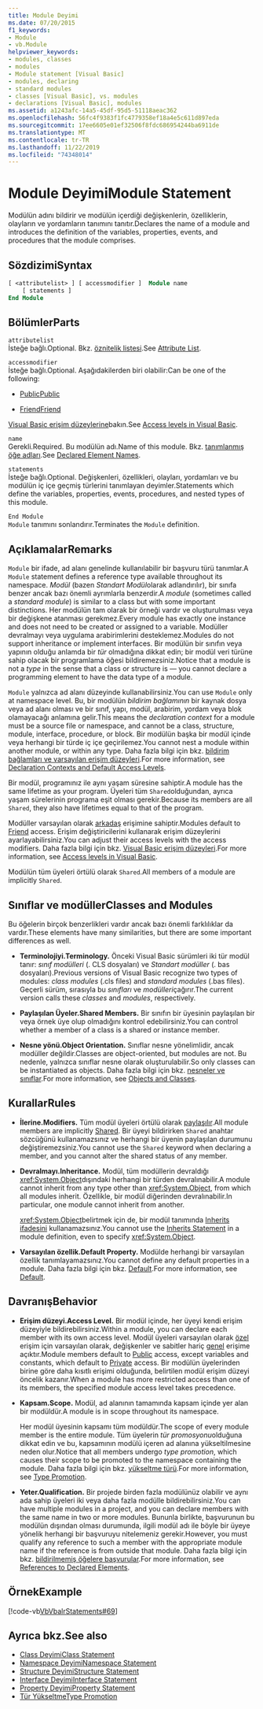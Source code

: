 ```yaml
---
title: Module Deyimi
ms.date: 07/20/2015
f1_keywords:
- Module
- vb.Module
helpviewer_keywords:
- modules, classes
- modules
- Module statement [Visual Basic]
- modules, declaring
- standard modules
- classes [Visual Basic], vs. modules
- declarations [Visual Basic], modules
ms.assetid: a1243afc-14a5-45df-95d5-51118aeac362
ms.openlocfilehash: 56fc4f9383f1fc4779358ef18a4e5c611d897eda
ms.sourcegitcommit: 17ee6605e01ef32506f8fdc686954244ba6911de
ms.translationtype: MT
ms.contentlocale: tr-TR
ms.lasthandoff: 11/22/2019
ms.locfileid: "74348014"
---
```

# <a name="module-statement"></a><span data-ttu-id="359a9-102">Module Deyimi</span><span class="sxs-lookup"><span data-stu-id="359a9-102">Module Statement</span></span>

<span data-ttu-id="359a9-103">Modülün adını bildirir ve modülün içerdiği değişkenlerin, özelliklerin, olayların ve yordamların tanımını tanıtır.</span><span class="sxs-lookup"><span data-stu-id="359a9-103">Declares the name of a module and introduces the definition of the variables, properties, events, and procedures that the module comprises.</span></span>

## <a name="syntax"></a><span data-ttu-id="359a9-104">Sözdizimi</span><span class="sxs-lookup"><span data-stu-id="359a9-104">Syntax</span></span>

```vb
[ <attributelist> ] [ accessmodifier ]  Module name
    [ statements ]
End Module
```

## <a name="parts"></a><span data-ttu-id="359a9-105">Bölümler</span><span class="sxs-lookup"><span data-stu-id="359a9-105">Parts</span></span>

`attributelist`  
<span data-ttu-id="359a9-106">İsteğe bağlı.</span><span class="sxs-lookup"><span data-stu-id="359a9-106">Optional.</span></span> <span data-ttu-id="359a9-107">Bkz. [öznitelik listesi](../../../visual-basic/language-reference/statements/attribute-list.md).</span><span class="sxs-lookup"><span data-stu-id="359a9-107">See [Attribute List](../../../visual-basic/language-reference/statements/attribute-list.md).</span></span>

`accessmodifier`  
<span data-ttu-id="359a9-108">İsteğe bağlı.</span><span class="sxs-lookup"><span data-stu-id="359a9-108">Optional.</span></span> <span data-ttu-id="359a9-109">Aşağıdakilerden biri olabilir:</span><span class="sxs-lookup"><span data-stu-id="359a9-109">Can be one of the following:</span></span>

- [<span data-ttu-id="359a9-110">Public</span><span class="sxs-lookup"><span data-stu-id="359a9-110">Public</span></span>](../../../visual-basic/language-reference/modifiers/public.md)

- [<span data-ttu-id="359a9-111">Friend</span><span class="sxs-lookup"><span data-stu-id="359a9-111">Friend</span></span>](../../../visual-basic/language-reference/modifiers/friend.md)

<span data-ttu-id="359a9-112">[Visual Basic erişim düzeylerine](../../../visual-basic/programming-guide/language-features/declared-elements/access-levels.md)bakın.</span><span class="sxs-lookup"><span data-stu-id="359a9-112">See [Access levels in Visual Basic](../../../visual-basic/programming-guide/language-features/declared-elements/access-levels.md).</span></span>

`name`  
<span data-ttu-id="359a9-113">Gerekli.</span><span class="sxs-lookup"><span data-stu-id="359a9-113">Required.</span></span> <span data-ttu-id="359a9-114">Bu modülün adı.</span><span class="sxs-lookup"><span data-stu-id="359a9-114">Name of this module.</span></span> <span data-ttu-id="359a9-115">Bkz. [tanımlanmış öğe adları](../../../visual-basic/programming-guide/language-features/declared-elements/declared-element-names.md).</span><span class="sxs-lookup"><span data-stu-id="359a9-115">See [Declared Element Names](../../../visual-basic/programming-guide/language-features/declared-elements/declared-element-names.md).</span></span>

`statements`  
<span data-ttu-id="359a9-116">İsteğe bağlı.</span><span class="sxs-lookup"><span data-stu-id="359a9-116">Optional.</span></span> <span data-ttu-id="359a9-117">Değişkenleri, özellikleri, olayları, yordamları ve bu modülün iç içe geçmiş türlerini tanımlayan deyimler.</span><span class="sxs-lookup"><span data-stu-id="359a9-117">Statements which define the variables, properties, events, procedures, and nested types of this module.</span></span>

`End Module`  
<span data-ttu-id="359a9-118">`Module` tanımını sonlandırır.</span><span class="sxs-lookup"><span data-stu-id="359a9-118">Terminates the `Module` definition.</span></span>

## <a name="remarks"></a><span data-ttu-id="359a9-119">Açıklamalar</span><span class="sxs-lookup"><span data-stu-id="359a9-119">Remarks</span></span>

<span data-ttu-id="359a9-120">`Module` bir ifade, ad alanı genelinde kullanılabilir bir başvuru türü tanımlar.</span><span class="sxs-lookup"><span data-stu-id="359a9-120">A `Module` statement defines a reference type available throughout its namespace.</span></span> <span data-ttu-id="359a9-121">*Modül* (bazen *Standart Modül*olarak adlandırılır), bir sınıfa benzer ancak bazı önemli ayrımlarla benzerdir.</span><span class="sxs-lookup"><span data-stu-id="359a9-121">A *module* (sometimes called a *standard module*) is similar to a class but with some important distinctions.</span></span> <span data-ttu-id="359a9-122">Her modülün tam olarak bir örneği vardır ve oluşturulması veya bir değişkene atanması gerekmez.</span><span class="sxs-lookup"><span data-stu-id="359a9-122">Every module has exactly one instance and does not need to be created or assigned to a variable.</span></span> <span data-ttu-id="359a9-123">Modüller devralmayı veya uygulama arabirimlerini desteklemez.</span><span class="sxs-lookup"><span data-stu-id="359a9-123">Modules do not support inheritance or implement interfaces.</span></span> <span data-ttu-id="359a9-124">Bir modülün bir sınıfın veya yapının olduğu anlamda bir *tür* olmadığına dikkat edin; bir modül veri türüne sahip olacak bir programlama öğesi bildiremezsiniz.</span><span class="sxs-lookup"><span data-stu-id="359a9-124">Notice that a module is not a *type* in the sense that a class or structure is — you cannot declare a programming element to have the data type of a module.</span></span>

<span data-ttu-id="359a9-125">`Module` yalnızca ad alanı düzeyinde kullanabilirsiniz.</span><span class="sxs-lookup"><span data-stu-id="359a9-125">You can use `Module` only at namespace level.</span></span> <span data-ttu-id="359a9-126">Bu, bir modülün *bildirim bağlamının* bir kaynak dosya veya ad alanı olması ve bir sınıf, yapı, modül, arabirim, yordam veya blok olamayacağı anlamına gelir.</span><span class="sxs-lookup"><span data-stu-id="359a9-126">This means the *declaration context* for a module must be a source file or namespace, and cannot be a class, structure, module, interface, procedure, or block.</span></span> <span data-ttu-id="359a9-127">Bir modülün başka bir modül içinde veya herhangi bir türde iç içe geçirilemez.</span><span class="sxs-lookup"><span data-stu-id="359a9-127">You cannot nest a module within another module, or within any type.</span></span> <span data-ttu-id="359a9-128">Daha fazla bilgi için bkz. [bildirim bağlamları ve varsayılan erişim düzeyleri](../../../visual-basic/language-reference/statements/declaration-contexts-and-default-access-levels.md).</span><span class="sxs-lookup"><span data-stu-id="359a9-128">For more information, see [Declaration Contexts and Default Access Levels](../../../visual-basic/language-reference/statements/declaration-contexts-and-default-access-levels.md).</span></span>

<span data-ttu-id="359a9-129">Bir modül, programınız ile aynı yaşam süresine sahiptir.</span><span class="sxs-lookup"><span data-stu-id="359a9-129">A module has the same lifetime as your program.</span></span> <span data-ttu-id="359a9-130">Üyeleri tüm `Shared`olduğundan, ayrıca yaşam sürelerinin programa eşit olması gerekir.</span><span class="sxs-lookup"><span data-stu-id="359a9-130">Because its members are all `Shared`, they also have lifetimes equal to that of the program.</span></span>

<span data-ttu-id="359a9-131">Modüller varsayılan olarak [arkadaş](../../../visual-basic/language-reference/modifiers/friend.md) erişimine sahiptir.</span><span class="sxs-lookup"><span data-stu-id="359a9-131">Modules default to [Friend](../../../visual-basic/language-reference/modifiers/friend.md) access.</span></span> <span data-ttu-id="359a9-132">Erişim değiştiricilerini kullanarak erişim düzeylerini ayarlayabilirsiniz.</span><span class="sxs-lookup"><span data-stu-id="359a9-132">You can adjust their access levels with the access modifiers.</span></span> <span data-ttu-id="359a9-133">Daha fazla bilgi için bkz. [Visual Basic erişim düzeyleri](../../../visual-basic/programming-guide/language-features/declared-elements/access-levels.md).</span><span class="sxs-lookup"><span data-stu-id="359a9-133">For more information, see [Access levels in Visual Basic](../../../visual-basic/programming-guide/language-features/declared-elements/access-levels.md).</span></span>

<span data-ttu-id="359a9-134">Modülün tüm üyeleri örtülü olarak `Shared`.</span><span class="sxs-lookup"><span data-stu-id="359a9-134">All members of a module are implicitly `Shared`.</span></span>

## <a name="classes-and-modules"></a><span data-ttu-id="359a9-135">Sınıflar ve modüller</span><span class="sxs-lookup"><span data-stu-id="359a9-135">Classes and Modules</span></span>

<span data-ttu-id="359a9-136">Bu öğelerin birçok benzerlikleri vardır ancak bazı önemli farklılıklar da vardır.</span><span class="sxs-lookup"><span data-stu-id="359a9-136">These elements have many similarities, but there are some important differences as well.</span></span>

- <span data-ttu-id="359a9-137">**Terminolojiyi.**</span><span class="sxs-lookup"><span data-stu-id="359a9-137">**Terminology.**</span></span> <span data-ttu-id="359a9-138">Önceki Visual Basic sürümleri iki tür modül tanır: *sınıf modülleri* (. CLS dosyaları) ve *Standart modüller* (. bas dosyaları).</span><span class="sxs-lookup"><span data-stu-id="359a9-138">Previous versions of Visual Basic recognize two types of modules: *class modules* (.cls files) and *standard modules* (.bas files).</span></span> <span data-ttu-id="359a9-139">Geçerli sürüm, sırasıyla bu *sınıfları* ve *modülleri*çağırır.</span><span class="sxs-lookup"><span data-stu-id="359a9-139">The current version calls these *classes* and *modules*, respectively.</span></span>

- <span data-ttu-id="359a9-140">**Paylaşılan Üyeler.**</span><span class="sxs-lookup"><span data-stu-id="359a9-140">**Shared Members.**</span></span> <span data-ttu-id="359a9-141">Bir sınıfın bir üyesinin paylaşılan bir veya örnek üye olup olmadığını kontrol edebilirsiniz.</span><span class="sxs-lookup"><span data-stu-id="359a9-141">You can control whether a member of a class is a shared or instance member.</span></span>

- <span data-ttu-id="359a9-142">**Nesne yönü.**</span><span class="sxs-lookup"><span data-stu-id="359a9-142">**Object Orientation.**</span></span> <span data-ttu-id="359a9-143">Sınıflar nesne yönelimlidir, ancak modüller değildir.</span><span class="sxs-lookup"><span data-stu-id="359a9-143">Classes are object-oriented, but modules are not.</span></span> <span data-ttu-id="359a9-144">Bu nedenle, yalnızca sınıflar nesne olarak oluşturulabilir.</span><span class="sxs-lookup"><span data-stu-id="359a9-144">So only classes can be instantiated as objects.</span></span> <span data-ttu-id="359a9-145">Daha fazla bilgi için bkz. [nesneler ve sınıflar](../../../visual-basic/programming-guide/language-features/objects-and-classes/index.md).</span><span class="sxs-lookup"><span data-stu-id="359a9-145">For more information, see [Objects and Classes](../../../visual-basic/programming-guide/language-features/objects-and-classes/index.md).</span></span>

## <a name="rules"></a><span data-ttu-id="359a9-146">Kurallar</span><span class="sxs-lookup"><span data-stu-id="359a9-146">Rules</span></span>

- <span data-ttu-id="359a9-147">**İlerine.**</span><span class="sxs-lookup"><span data-stu-id="359a9-147">**Modifiers.**</span></span> <span data-ttu-id="359a9-148">Tüm modül üyeleri örtülü olarak [paylaşılır](../../../visual-basic/language-reference/modifiers/shared.md).</span><span class="sxs-lookup"><span data-stu-id="359a9-148">All module members are implicitly [Shared](../../../visual-basic/language-reference/modifiers/shared.md).</span></span> <span data-ttu-id="359a9-149">Bir üyeyi bildirirken `Shared` anahtar sözcüğünü kullanamazsınız ve herhangi bir üyenin paylaşılan durumunu değiştiremezsiniz.</span><span class="sxs-lookup"><span data-stu-id="359a9-149">You cannot use the `Shared` keyword when declaring a member, and you cannot alter the shared status of any member.</span></span>

- <span data-ttu-id="359a9-150">**Devralmayı.**</span><span class="sxs-lookup"><span data-stu-id="359a9-150">**Inheritance.**</span></span> <span data-ttu-id="359a9-151">Modül, tüm modüllerin devraldığı <xref:System.Object>dışındaki herhangi bir türden devralınabilir.</span><span class="sxs-lookup"><span data-stu-id="359a9-151">A module cannot inherit from any type other than <xref:System.Object>, from which all modules inherit.</span></span> <span data-ttu-id="359a9-152">Özellikle, bir modül diğerinden devralınabilir.</span><span class="sxs-lookup"><span data-stu-id="359a9-152">In particular, one module cannot inherit from another.</span></span>

  <span data-ttu-id="359a9-153"><xref:System.Object>belirtmek için de, bir modül tanımında [Inherits ifadesini](../../../visual-basic/language-reference/statements/inherits-statement.md) kullanamazsınız.</span><span class="sxs-lookup"><span data-stu-id="359a9-153">You cannot use the [Inherits Statement](../../../visual-basic/language-reference/statements/inherits-statement.md) in a module definition, even to specify <xref:System.Object>.</span></span>

- <span data-ttu-id="359a9-154">**Varsayılan özellik.**</span><span class="sxs-lookup"><span data-stu-id="359a9-154">**Default Property.**</span></span> <span data-ttu-id="359a9-155">Modülde herhangi bir varsayılan özellik tanımlayamazsınız.</span><span class="sxs-lookup"><span data-stu-id="359a9-155">You cannot define any default properties in a module.</span></span> <span data-ttu-id="359a9-156">Daha fazla bilgi için bkz. [Default](../../../visual-basic/language-reference/modifiers/default.md).</span><span class="sxs-lookup"><span data-stu-id="359a9-156">For more information, see [Default](../../../visual-basic/language-reference/modifiers/default.md).</span></span>

## <a name="behavior"></a><span data-ttu-id="359a9-157">Davranış</span><span class="sxs-lookup"><span data-stu-id="359a9-157">Behavior</span></span>

- <span data-ttu-id="359a9-158">**Erişim düzeyi.**</span><span class="sxs-lookup"><span data-stu-id="359a9-158">**Access Level.**</span></span> <span data-ttu-id="359a9-159">Bir modül içinde, her üyeyi kendi erişim düzeyiyle bildirebilirsiniz.</span><span class="sxs-lookup"><span data-stu-id="359a9-159">Within a module, you can declare each member with its own access level.</span></span> <span data-ttu-id="359a9-160">Modül üyeleri varsayılan olarak [özel](../../../visual-basic/language-reference/modifiers/private.md) erişim için varsayılan olarak, değişkenler ve sabitler hariç [genel](../../../visual-basic/language-reference/modifiers/public.md) erişime açıktır.</span><span class="sxs-lookup"><span data-stu-id="359a9-160">Module members default to [Public](../../../visual-basic/language-reference/modifiers/public.md) access, except variables and constants, which default to [Private](../../../visual-basic/language-reference/modifiers/private.md) access.</span></span> <span data-ttu-id="359a9-161">Bir modülün üyelerinden birine göre daha kısıtlı erişimi olduğunda, belirtilen modül erişim düzeyi öncelik kazanır.</span><span class="sxs-lookup"><span data-stu-id="359a9-161">When a module has more restricted access than one of its members, the specified module access level takes precedence.</span></span>

- <span data-ttu-id="359a9-162">**Kapsam.**</span><span class="sxs-lookup"><span data-stu-id="359a9-162">**Scope.**</span></span> <span data-ttu-id="359a9-163">Modül, ad alanının tamamında kapsam içinde yer alan bir modüldür.</span><span class="sxs-lookup"><span data-stu-id="359a9-163">A module is in scope throughout its namespace.</span></span>

  <span data-ttu-id="359a9-164">Her modül üyesinin kapsamı tüm modüldür.</span><span class="sxs-lookup"><span data-stu-id="359a9-164">The scope of every module member is the entire module.</span></span> <span data-ttu-id="359a9-165">Tüm üyelerin *tür promosyonu*olduğuna dikkat edin ve bu, kapsamının modülü içeren ad alanına yükseltilmesine neden olur.</span><span class="sxs-lookup"><span data-stu-id="359a9-165">Notice that all members undergo *type promotion*, which causes their scope to be promoted to the namespace containing the module.</span></span> <span data-ttu-id="359a9-166">Daha fazla bilgi için bkz. [yükseltme türü](../../../visual-basic/programming-guide/language-features/declared-elements/type-promotion.md).</span><span class="sxs-lookup"><span data-stu-id="359a9-166">For more information, see [Type Promotion](../../../visual-basic/programming-guide/language-features/declared-elements/type-promotion.md).</span></span>

- <span data-ttu-id="359a9-167">**Yeter.**</span><span class="sxs-lookup"><span data-stu-id="359a9-167">**Qualification.**</span></span> <span data-ttu-id="359a9-168">Bir projede birden fazla modülünüz olabilir ve aynı ada sahip üyeleri iki veya daha fazla modülle bildirebilirsiniz.</span><span class="sxs-lookup"><span data-stu-id="359a9-168">You can have multiple modules in a project, and you can declare members with the same name in two or more modules.</span></span> <span data-ttu-id="359a9-169">Bununla birlikte, başvurunun bu modülün dışından olması durumunda, ilgili modül adı ile böyle bir üyeye yönelik herhangi bir başvuruyu nitelemeniz gerekir.</span><span class="sxs-lookup"><span data-stu-id="359a9-169">However, you must qualify any reference to such a member with the appropriate module name if the reference is from outside that module.</span></span> <span data-ttu-id="359a9-170">Daha fazla bilgi için bkz. [bildirilmemiş öğelere başvurular](../../../visual-basic/programming-guide/language-features/declared-elements/references-to-declared-elements.md).</span><span class="sxs-lookup"><span data-stu-id="359a9-170">For more information, see [References to Declared Elements](../../../visual-basic/programming-guide/language-features/declared-elements/references-to-declared-elements.md).</span></span>

## <a name="example"></a><span data-ttu-id="359a9-171">Örnek</span><span class="sxs-lookup"><span data-stu-id="359a9-171">Example</span></span>

[!code-vb[VbVbalrStatements#69](~/samples/snippets/visualbasic/VS_Snippets_VBCSharp/VbVbalrStatements/VB/Class1.vb#69)]

## <a name="see-also"></a><span data-ttu-id="359a9-172">Ayrıca bkz.</span><span class="sxs-lookup"><span data-stu-id="359a9-172">See also</span></span>

- [<span data-ttu-id="359a9-173">Class Deyimi</span><span class="sxs-lookup"><span data-stu-id="359a9-173">Class Statement</span></span>](../../../visual-basic/language-reference/statements/class-statement.md)
- [<span data-ttu-id="359a9-174">Namespace Deyimi</span><span class="sxs-lookup"><span data-stu-id="359a9-174">Namespace Statement</span></span>](../../../visual-basic/language-reference/statements/namespace-statement.md)
- [<span data-ttu-id="359a9-175">Structure Deyimi</span><span class="sxs-lookup"><span data-stu-id="359a9-175">Structure Statement</span></span>](../../../visual-basic/language-reference/statements/structure-statement.md)
- [<span data-ttu-id="359a9-176">Interface Deyimi</span><span class="sxs-lookup"><span data-stu-id="359a9-176">Interface Statement</span></span>](../../../visual-basic/language-reference/statements/interface-statement.md)
- [<span data-ttu-id="359a9-177">Property Deyimi</span><span class="sxs-lookup"><span data-stu-id="359a9-177">Property Statement</span></span>](../../../visual-basic/language-reference/statements/property-statement.md)
- [<span data-ttu-id="359a9-178">Tür Yükseltme</span><span class="sxs-lookup"><span data-stu-id="359a9-178">Type Promotion</span></span>](../../../visual-basic/programming-guide/language-features/declared-elements/type-promotion.md)
